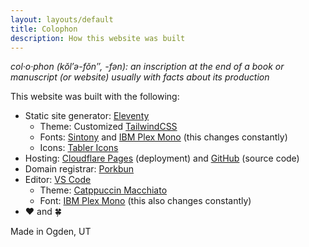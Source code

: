 ```yaml
---
layout: layouts/default
title: Colophon
description: How this website was built
---
```


_col·​o·​phon (kŏl′ə-fŏn″, -fən): an inscription at the end of a book or manuscript (or website) usually with facts about its production_

This website was built with the following:

- Static site generator: [Eleventy](https://www.11ty.dev)
  - Theme: Customized [TailwindCSS](https://www.tailwindcss.com)
  - Fonts: [Sintony](https://fonts.google.com/noto/specimen/Sintony) and [IBM Plex Mono](https://fonts.google.com/specimen/IBM+Plex+Mono) (this changes constantly)
  - Icons: [Tabler Icons](https://tabler.io/icons)
- Hosting: [Cloudflare Pages](https://pages.cloudflare.com/) (deployment) and [GitHub](https://github.com/sphars/spencerharston.com) (source code)
- Domain registrar: [Porkbun](https://porkbun.com)
- Editor: [VS Code](https://code.visualstudio.com)
  - Theme: [Catppuccin Macchiato](https://marketplace.visualstudio.com/items?itemName=Catppuccin.catppuccin-vsc)
  - Font: [IBM Plex Mono](https://fonts.google.com/specimen/IBM+Plex+Mono) (this also changes constantly)
- ❤ and 🍀

Made in Ogden, UT
